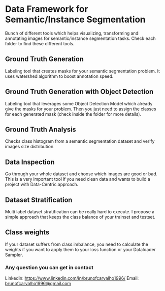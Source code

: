 # Data Framework for Semantic/Instance Segmentation

Bunch of different tools which helps visualizing, transforming and annotating images for semantic/instance segmentation tasks. Check each folder to find these different tools.

## Ground Truth Generation

Labeling tool that creates masks for your semantic segmentation problem. It uses watershed algorithm to boost annotation speed.

## Ground Truth Generation with Object Detection

Labeling tool that leverages some Object Detection Model which already give the masks for your problem. Then you just need to assign the classes
for each generated mask (check inside the folder for more details).

## Ground Truth Analysis

Checks class histogram from a semantic segmentation dataset and verify images size distribution.

## Data Inspection

Go through your whole dataset and choose which images are good or bad. This is a very important tool if you need clean data and wants to 
build a project with Data-Centric approach.

## Dataset Stratification

Multi label dataset stratification can be really hard to execute. I propose a simple approach that keeps the class balance 
of your trainset and testset.

## Class weights

If your dataset suffers from class imbalance, you need to calculate the weights if you want to apply them to your loss function or 
your Dataloader Sampler.



### Any question you can get in contact

Linkedin: https://www.linkedin.com/in/brunofcarvalho1996/
Email: brunofcarvalho1996@gmail.com
